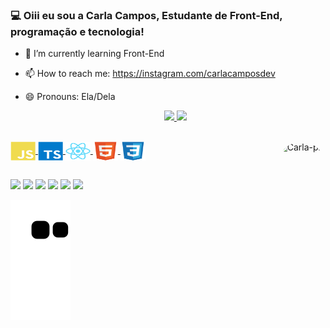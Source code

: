 ### 💻 Oiii eu sou a Carla Campos, Estudante de Front-End, programação e tecnologia!

- 🌱 I’m currently learning Front-End
- 📫 How to reach me: https://instagram.com/carlacamposdev
- 😄 Pronouns: Ela/Dela


  <div align="center">
  <a href="https://github.com/CarlagCampos">
  <img height="180em" src="https://github-readme-stats.vercel.app/api?username=carlagcampos&show_icons=true&theme=dracula&include_all_commits=true&count_private=true"/>
  <img height="180em" src="https://github-readme-stats.vercel.app/api/top-langs/?username=carlagcampos&layout=compact&langs_count=7&theme=dracula"/>
</div>
<div style="display: inline_block"><br>
  <img align="center" alt="Rafa-Js" height="30" width="40" src="https://raw.githubusercontent.com/devicons/devicon/master/icons/javascript/javascript-plain.svg">
  <img align="center" alt="Rafa-Ts" height="30" width="40" src="https://raw.githubusercontent.com/devicons/devicon/master/icons/typescript/typescript-plain.svg">
  <img align="center" alt="Rafa-React" height="30" width="40" src="https://raw.githubusercontent.com/devicons/devicon/master/icons/react/react-original.svg">
  <img align="center" alt="Rafa-HTML" height="30" width="40" src="https://raw.githubusercontent.com/devicons/devicon/master/icons/html5/html5-original.svg">
  <img align="center" alt="Rafa-CSS" height="30" width="40" src="https://raw.githubusercontent.com/devicons/devicon/master/icons/css3/css3-original.svg">
  <img align="right" alt="Carla-pic" height="150" style="border-radius:50px;" src="https://cdn.discordapp.com/attachments/977057350521339925/977057413230391356/download20220505005234.png">
</div>
  
  ##
 
<div>
  <a href="https://www.youtube.com/channel/UCCmzpCCs4mFzRG9I1q0SmCA" target="_blank"><img src="https://img.shields.io/badge/YouTube-FF0000?style=for-the-badge&logo=youtube&logoColor=white" target="_blank"></a>
  <a href="https://instagram.com/carlacamposdev" target="_blank"><img src="https://img.shields.io/badge/-Instagram-%23E4405F?style=for-the-badge&logo=instagram&logoColor=white" target="_blank"></a>
 	<a href="https://www.tiktok.com/@carlagcampos?is_from_webapp=1&sender_device=pc" target="_blank"><img src="https://img.shields.io/badge/TikTok-000000?style=for-the-badge&logo=tiktok&logoColor=white" target="_blank"></a>
  <a href="https://www.twitch.tv/carlagcampos" target="_blank"><img src="https://img.shields.io/badge/Twitch-9146FF?style=for-the-badge&logo=twitch&logoColor=white" target="_blank"></a>  
  <a href = "mailto:carla.g.s.campos@gmail.com"><img src="https://img.shields.io/badge/Gmail-D14836?style=for-the-badge&logo=gmail&logoColor=white" destino ="_blank"></a>
  <a href="https://www.linkedin.com/in/carla-campos-571a49141" target="_blank"><img src="https://img.shields.io/badge/-LinkedIn-%230077B5?style=for-the-badge&logo=linkedin&logoColor=white" target="_blank"></a> 
  
![ Animação de lanche ](https://github.com/CarlagCampos/carlagcampos/blob/output/github-contribution-grid-snake.svg)      
